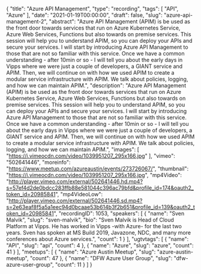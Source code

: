 {
  "title": "Azure API Management",
  "type": "recording",
  "tags": [
    "API",
    "Azure"
  ],
  "date": "2021-01-19T00:00:00",
  "draft": false,
  "slug": "azure-api-management-2",
  "abstract": "Azure API Management (APIM) is be used as the front door towards services that run on Azure Kubernetes Service, Azure Web Services, Functions but also towards on premise services. This session will help you to understand APIM, so you can deploy your APIs and secure your services. I will start by introducing Azure API Management to those that are not so familiar with this service. Once we have a common understanding - after 10min or so - I will tell you about the early days in Vipps where we were just a couple of developers, a GIANT service and APIM. Then, we will continue on with how we used APIM to create a modular service infrastructure with APIM. We talk about policies, logging, and how we can maintain APIM.",
  "description": "Azure API Management (APIM) is be used as the front door towards services that run on Azure Kubernetes Service, Azure Web Services, Functions but also towards on premise services. This session will help you to understand APIM, so you can deploy your APIs and secure your services. I will start by introducing Azure API Management to those that are not so familiar with this service. Once we have a common understanding - after 10min or so - I will tell you about the early days in Vipps where we were just a couple of developers, a GIANT service and APIM. Then, we will continue on with how we used APIM to create a modular service infrastructure with APIM. We talk about policies, logging, and how we can maintain APIM.",
  "images": [
    "https://i.vimeocdn.com/video/1039951207_295x166.jpg"
  ],
  "vimeo": "502641446",
  "moreinfo": "https://www.meetup.com/azureaustin/events/273726067/",
  "thumbnail": "https://i.vimeocdn.com/video/1039951207_295x166.jpg",
  "mp4Video": "http://player.vimeo.com/external/502641446.hd.mp4?s=57ef4d2de0bdcc283ffb88e581044c396ac79bfd&profile_id=174&oauth2_token_id=20985841",
  "mp4VideoLow": "http://player.vimeo.com/external/502641446.sd.mp4?s=2e63eaf8f5a5a1eec94d0bcaae53b614b3f2b651&profile_id=139&oauth2_token_id=20985841",
  "recordingID": 1053,
  "speakers": [
    {
      "name": "Sven Malvik",
      "slug": "sven-malvik",
      "bio": "Sven Malvik is Head of Cloud Platform at Vipps. He has worked in Vipps -with Azure- for the last two years. Sven has spoken at MS Build 2019, Javazone, NDC, and many more conferences about Azure services.",
      "count": 1
    }
  ],
  "ugtvtags": [
    {
      "name": "API",
      "slug": "api",
      "count": 4
    },
    {
      "name": "Azure",
      "slug": "azure",
      "count": 41
    }
  ],
  "meetups": [
    {
      "name": "Azure Austin Meetup",
      "slug": "azure-austin-meetup",
      "count": 47
    },
    {
      "name": "DFW Azure User Group",
      "slug": "dfw-azure-user-group",
      "count": 11
    }
  ]
}